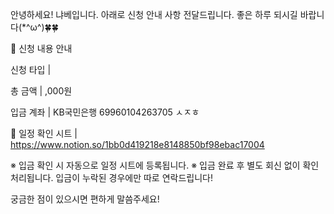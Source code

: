 안녕하세요! 냐베입니다.
아래로 신청 안내 사항 전달드립니다. 좋은 하루 되시길 바랍니다(*^ω^)🍀🍀

📌 신청 내용 안내

신청 타입 |

총 금액 | ,000원

입금 계좌 | KB국민은행 69960104263705 ㅅㅈㅎ

🔗 일정 확인 시트 | https://www.notion.so/1bb0d419218e8148850bf98ebac17004

※ 입금 확인 시 자동으로 일정 시트에 등록됩니다.
※ 입금 완료 후 별도 회신 없이 확인 처리됩니다. 입금이 누락된 경우에만 따로 연락드립니다!

궁금한 점이 있으시면 편하게 말씀주세요!
